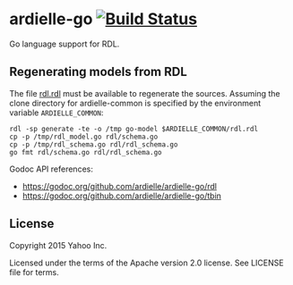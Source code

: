 # ardielle-go [![Build Status](https://travis-ci.org/ardielle/ardielle-go.svg?branch=master)](https://travis-ci.org/ardielle/ardielle-go)

Go language support for RDL.

## Regenerating models from RDL

The file [rdl.rdl](https://github.com/ardielle/ardielle-common/blob/master/rdl.rdl) must be available to regenerate the sources. Assuming the clone directory for ardielle-common is specified by the environment variable `ARDIELLE_COMMON`:

    rdl -sp generate -te -o /tmp go-model $ARDIELLE_COMMON/rdl.rdl
	cp -p /tmp/rdl_model.go rdl/schema.go
	cp -p /tmp/rdl_schema.go rdl/rdl_schema.go
	go fmt rdl/schema.go rdl/rdl_schema.go



Godoc API references:  
* https://godoc.org/github.com/ardielle/ardielle-go/rdl
* https://godoc.org/github.com/ardielle/ardielle-go/tbin  

## License

Copyright 2015 Yahoo Inc.

Licensed under the terms of the Apache version 2.0 license. See LICENSE file for terms.

